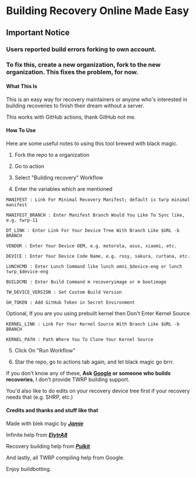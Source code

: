 # Building Recovery Online Made Easy #

## Important Notice ##
### Users reported build errors forking to own account. ###
### To fix this, create a new organization, fork to the new organization. This fixes the problem, for now.

#### What This Is ####

This is an easy way for recovery maintainers or anyone who's interested in building recoveries to finish their dream without a server.

This works with GitHub actions, thank GitHub not me.

#### How To Use ####

Here are some useful notes to using this tool brewed with black magic.

1. Fork the repo to a organization

2. Go to action

3. Select "Building recovery" Workflow

4. Enter the variables which are mentioned

```MANIFEST : Link For Minimal Recovery Manifest; default is twrp minimal manifest```

```MANIFEST_BRANCH : Enter Manifest Branch Would You Like To Sync like, e.g. twrp-11```

```DT_LINK : Enter Link For Your Device Tree With Branch Like $URL -b BRANCH```

```VENDOR : Enter Your Device OEM, e.g. motorola, asus, xiaomi, etc.```

```DEVICE : Enter Your Device Code Name, e.g. rosy, sakura, curtana, etc.```

```LUNCHCMD : Enter Lunch Command like lunch omni_$device-eng or lunch twrp_$device-eng```

```BUILDCMD : Enter Build Command m recoveryimage or m bootimage```

```TW_DEVICE_VERSION : Set Custom Build Version```

```GH_TOKEN : Add GitHub Token in Secret Environment```

Optional, If you are you using prebuilt kernel then Don't Enter Kernel Source

```KERNEL_LINK : Link For Your Kernel Source With Branch Like $URL -b BRANCH```

```KERNEL_PATH : Path Where You To Clone Your Kernel Source```

5. Click On "Run Workflow"

6. Star the repo, go to actions tab again, and let black magic go brrr.

If you don't know any of these, **Ask [Google](https://www.google.com) or someone who builds recoveries**, I don't provide TWRP building support.

You'd also like to do edits on your recovery device tree first if your recovery needs that (e.g. SHRP, etc.)

#### Credits and thanks and stuff like that ####

Made with blek magic by [***Jamie***](https://t.me/henloboi)

Infinite help from [***ElytrA8***](t.me/ElytrA8)

Recovery building help from [***Pulkit***](t.me/Pulkit077)

And lastly, all TWRP compiling help from Google.

Enjoy buildbotting.
